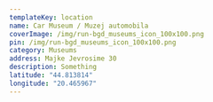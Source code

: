```yaml
---
templateKey: location
name: Car Museum / Muzej automobila
coverImage: /img/run-bgd_museums_icon_100x100.png
pin: /img/run-bgd_museums_icon_100x100.png
category: Museums
address: Majke Jevrosime 30
description: Something
latitude: "44.813814"
longitude: "20.465967"
---
```

